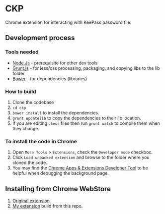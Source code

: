 # CKP
Chrome extension for interacting with KeePass password file.

## Development process

### Tools needed

* [Node.Js](http://nodejs.org/) - prerequisite for other dev tools
* [Grunt.js](gruntjs.com) - for less/css processing, packaging, and copying libs to the lib folder
* [Bower](http://bower.io/) - for dependencies (libraries)

### How to build
1. Clone the codebase
2. ```cd ckp```
3. ```bower install``` to install the dependencies.  
4. ```grunt updatelib``` to copy the dependencies to their lib location.  
5. If you are editing ```.less``` files then run ```grunt watch``` to compile them when they change.

### To install the code in Chrome

1. Open ```More Tools``` > ```Extensions```, check the ```Developer mode``` checkbox.
2. Click ```Load unpacked extension``` and browse to the folder where you cloned the code.
3. You may find the [Chrome Apps & Extensions Developer Tool](https://chrome.google.com/webstore/detail/chrome-apps-extensions-de/ohmmkhmmmpcnpikjeljgnaoabkaalbgc) to be helpful when debugging the background page.


## Installing from Chrome WebStore

1. [Original extension](https://chrome.google.com/webstore/detail/lnfepbjehgokldcaljagbmchhnaaogpc)
2. [My extension](https://chrome.google.com/webstore/detail/ckp-keepass-integration-f/gieaejdljmciblomhfakdbjdjbacfecd) build from this repo.